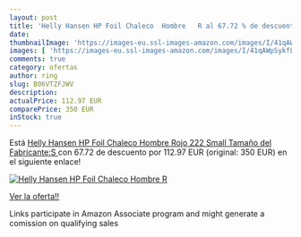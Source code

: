 ```yaml
---
layout: post
title: 'Helly Hansen HP Foil Chaleco  Hombre   R al 67.72 % de descuento'
date: 
thumbnailImage: 'https://images-eu.ssl-images-amazon.com/images/I/41qAWpSykfL._SL200_.jpg'
images: [ 'https://images-eu.ssl-images-amazon.com/images/I/41qAWpSykfL._SL200_.jpg' ]
comments: true
category: ofertas
author: ring
slug: B06VTZFJWV
description:
actualPrice: 112.97 EUR
comparePrice: 350 EUR
inStock: true
---
```


Está [Helly Hansen HP Foil Chaleco  Hombre   Rojo 222   Small  Tamaño del Fabricante:S ](https://www.amazon.es/dp/B06VTZFJWV/?tag=tolees-21) con 67.72 de descuento por 112.97 EUR (original: 350 EUR) en el siguiente enlace!

[![Helly Hansen HP Foil Chaleco  Hombre   R](https://images-eu.ssl-images-amazon.com/images/I/41qAWpSykfL._SL200_.jpg)](https://www.amazon.es/dp/B06VTZFJWV/?tag=tolees-21)

[Ver la oferta!!](https://www.amazon.es/dp/B06VTZFJWV/?tag=tolees-21)

Links participate in Amazon Associate program and might generate a comission on qualifying sales



